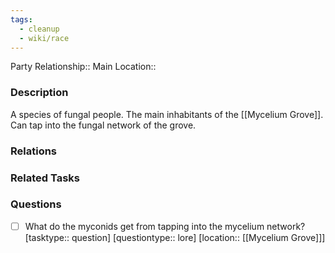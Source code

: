 ```yaml
---
tags:
  - cleanup
  - wiki/race
---
```


Party Relationship:: 
Main Location:: 

### Description

A species of fungal people. The main inhabitants of the [[Mycelium Grove]]. Can tap into the fungal network of the grove.


### Relations




### Related Tasks


### Questions

- [ ] What do the myconids get from tapping into the mycelium network? [tasktype:: question] [questiontype:: lore] [location:: [[Mycelium Grove]]]